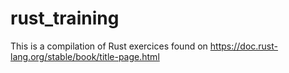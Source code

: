 # rust_training
This is a compilation of Rust exercices found on https://doc.rust-lang.org/stable/book/title-page.html 
